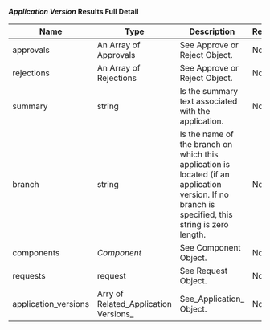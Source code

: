 **_Application Version_ Results Full Detail**

| Name | Type | Description | Required |
| ---- | ---- | ----------- | -------- |
| approvals |  An Array of Approvals | See Approve or Reject Object.  | No |
| rejections | An Array of Rejections  | See Approve or Reject Object. | No |
| summary | string | Is the summary text associated with the application. | No |
| branch | string | Is the name of the branch on which this application is located (if an application version. If no branch is specified, this string is zero length. | No |
| components |  _Component_  | See Component Object.  | No |
| requests |  request | See Request Object. | No |
| application_versions | Arry of Related_Application Versions_| See_Application_ Object. | No |
